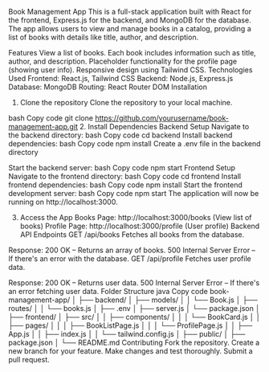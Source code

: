 Book Management App
This is a full-stack application built with React for the frontend, Express.js for the backend, and MongoDB for the database. The app allows users to view and manage books in a catalog, providing a list of books with details like title, author, and description.

Features
View a list of books.
Each book includes information such as title, author, and description.
Placeholder functionality for the profile page (showing user info).
Responsive design using Tailwind CSS.
Technologies Used
Frontend: React.js, Tailwind CSS
Backend: Node.js, Express.js
Database: MongoDB
Routing: React Router DOM
Installation
1. Clone the repository
Clone the repository to your local machine.

bash
Copy code
git clone https://github.com/yourusername/book-management-app.git
2. Install Dependencies
Backend Setup
Navigate to the backend directory:
bash
Copy code
cd backend
Install backend dependencies:
bash
Copy code
npm install
Create a .env file in the backend directory 

Start the backend server:
bash
Copy code
npm start
Frontend Setup
Navigate to the frontend directory:
bash
Copy code
cd frontend
Install frontend dependencies:
bash
Copy code
npm install
Start the frontend development server:
bash
Copy code
npm start
The application will now be running on http://localhost:3000.

3. Access the App
Books Page: http://localhost:3000/books (View list of books)
Profile Page: http://localhost:3000/profile (User profile)
Backend API Endpoints
GET /api/books
Fetches all books from the database.

Response:
200 OK – Returns an array of books.
500 Internal Server Error – If there's an error with the database.
GET /api/profile
Fetches user profile data.

Response:
200 OK – Returns user data.
500 Internal Server Error – If there's an error fetching user data.
Folder Structure
java
Copy code
book-management-app/
│
├── backend/
│   ├── models/
│   │   └── Book.js
│   ├── routes/
│   │   └── books.js
│   ├── .env
│   ├── server.js
│   └── package.json
│
├── frontend/
│   ├── src/
│   │   ├── components/
│   │   │   └── BookCard.js
│   │   ├── pages/
│   │   │   ├── BookListPage.js
│   │   │   └── ProfilePage.js
│   │   ├── App.js
│   │   ├── index.js
│   │   └── tailwind.config.js
│   ├── public/
│   ├── package.json
│
└── README.md
Contributing
Fork the repository.
Create a new branch for your feature.
Make changes and test thoroughly.
Submit a pull request.
